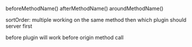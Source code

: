 beforeMethodName()
afterMethodName()
aroundMethodName()

sortOrder: multiple working on the same method  then which plugin should server first 

before plugin will work before origin method call 

